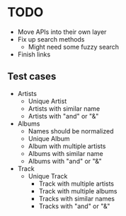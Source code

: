 
# TODO
- Move APIs into their own layer
- Fix up search methods
  - Might need some fuzzy search
- Finish links

## Test cases
- Artists
  - Unique Artist
  - Artists with similar name
  - Artists with "and" or "&"
- Albums
  - Names should be normalized
  - Unique Album
  - Album with multiple artists
  - Albums with similar name
  - Albums with "and" or "&"
- Track
  - Unique Track
    - Track with multiple artists
    - Track with multiple albums
    - Tracks with similar names
    - Tracks with "and" or "&"